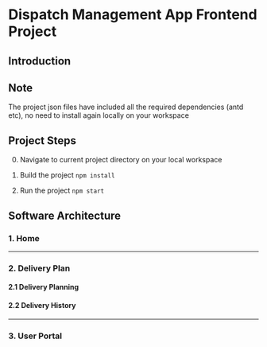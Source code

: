 # Dispatch Management App Frontend Project

## Introduction

## Note
The project json files have included all the required dependencies (antd etc), no need to install again locally on your workspace

## Project Steps
0. Navigate to current project directory on your local workspace

1. Build the project
`npm install`

2. Run the project
`npm start`


## Software Architecture


### 1. Home

------------------------------------------------------------------------------
### 2. Delivery Plan

#### 2.1 Delivery Planning



#### 2.2 Delivery History


------------------------------------------------------------------------------
### 3. User Portal




